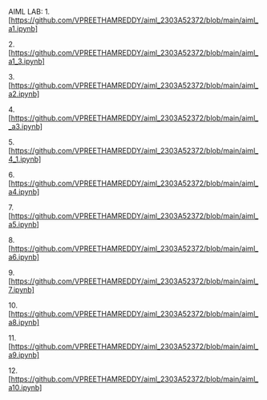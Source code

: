 AIML LAB:
1.[https://github.com/VPREETHAMREDDY/aiml_2303A52372/blob/main/aiml_a1.ipynb]

2.[https://github.com/VPREETHAMREDDY/aiml_2303A52372/blob/main/aiml_a1_3.ipynb]

3.[https://github.com/VPREETHAMREDDY/aiml_2303A52372/blob/main/aiml_a2.ipynb]

4.[https://github.com/VPREETHAMREDDY/aiml_2303A52372/blob/main/aiml__a3.ipynb]

5.[https://github.com/VPREETHAMREDDY/aiml_2303A52372/blob/main/aiml_4_1.ipynb]

6.[https://github.com/VPREETHAMREDDY/aiml_2303A52372/blob/main/aiml_a4.ipynb]

7.[https://github.com/VPREETHAMREDDY/aiml_2303A52372/blob/main/aiml_a5.ipynb]

8.[https://github.com/VPREETHAMREDDY/aiml_2303A52372/blob/main/aiml_a6.ipynb]

9.[https://github.com/VPREETHAMREDDY/aiml_2303A52372/blob/main/aiml_7.ipynb]

10.[https://github.com/VPREETHAMREDDY/aiml_2303A52372/blob/main/aiml_a8.ipynb]

11.[https://github.com/VPREETHAMREDDY/aiml_2303A52372/blob/main/aiml_a9.ipynb]

12.[https://github.com/VPREETHAMREDDY/aiml_2303A52372/blob/main/aiml_a10.ipynb]
